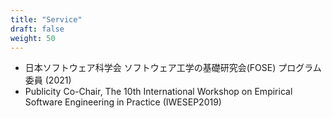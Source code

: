 ```yaml
---
title: "Service"
draft: false
weight: 50
---
```


- 日本ソフトウェア科学会 ソフトウェア工学の基礎研究会(FOSE) プログラム委員 (2021)
- Publicity Co-Chair, The 10th International Workshop on Empirical Software Engineering in Practice (IWESEP2019)
